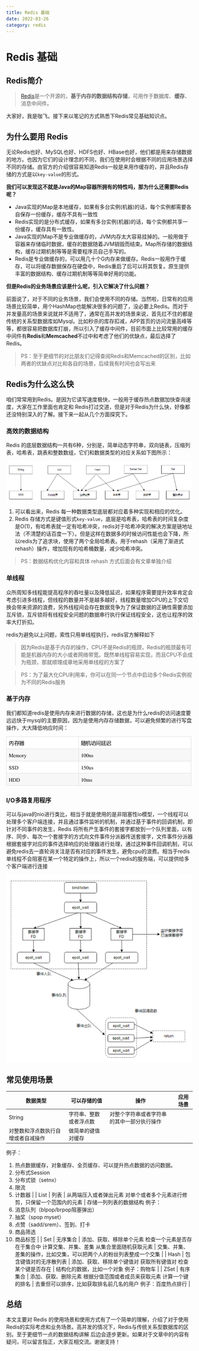 ```yaml
---
title: Redis 基础
date: 2022-03-26
category: redis
---
```


# Redis 基础

## Redis**简介**

> [Redis](https://redis.io/topics/introduction)是一个开源的，**基于内存的数据结构存储**，可用作于数据库、**缓存**、消息中间件。
> 

大家好，我是咖飞。接下来以笔记的方式熟悉下Redis常见基础知识点。

## 为什么要用 Redis

无论Redis也好、MySQL也好、HDFS也好、HBase也好，他们都是用来存储数据的地方。也因为它们的设计理念的不同，我们在使用时会根据不同的应用场景选择不同的存储。由官方的介绍很容易知道Redis一般是来用作缓存的，并且Redis存储的方式是以`key-value`的形式。

**我们可以发现这不就是Java的Map容器所拥有的特性吗，那为什么还需要Redis呢？**

- Java实现的Map是本地缓存，如果有多台实例(机器)的话，每个实例都需要各自保存一份缓存，缓存不具有一致性
- Redis实现的是分布式缓存，如果有多台实例(机器)的话，每个实例都共享一份缓存，缓存具有一致性。
- Java实现的Map不是专业做缓存的，JVM内存太大容易挂掉的。一般用做于容器来存储临时数据，缓存的数据随着JVM销毁而结束。Map所存储的数据结构，缓存过期机制等等是需要程序员自己手写的。
- Redis是专业做缓存的，可以用几十个G内存来做缓存。Redis一般用作于缓存，可以将缓存数据保存在硬盘中，Redis重启了后可以将其恢复。原生提供丰富的数据结构、缓存过期机制等等简单好用的功能。

**但是Redis的业务场景应该是什么呢，引入它解决了什么问题？**

前面说了，对于不同的业务场景，我们会使用不同的存储。当然啦，日常有的应用场景比较简单，用个HashMap也能解决很多的问题了，没必要上Redis。而对于并发量高的场景来说就并不适用了，通常在高并发的场景来说，首先扛不住的都是传统的关系型数据库如Mysql。比如秒杀的库存扣减，APP首页的访问流量高峰等等，都很容易把数据库打崩，所以引入了缓存中间件，目前市面上比较常用的缓存中间件有**Redis**和**Memcached**不过中和考虑了他们的优缺点，最后选择了Redis。

> PS：至于更细节的对比朋友们记得查阅Redis和Memcached的区别，比如两者的优缺点对比和各自的场景，后续我有时间也会写出来
> 

## Redis为什么这么快

咱们常常用到Redis。是因为它读写速度极快，一般用于缓存热点数据加快查询速度，大家在工作里面也肯定和 Redis打过交道，但是对于Redis为什么快，好像都还没特别深入的了解。接下来一起从几个方面探究下。

### ****高效的数据结构****

Redis 的底层数据结构一共有6种，分别是，简单动态字符串，双向链表，压缩列表，哈希表，跳表和整数数组，它们和数据类型的对应关系如下图所示：

![Untitled](./images/redis-all/Untitled.png)

1. 可以看出来，Redis 每一种数据类型底层都对应着多种实现和相应的优化。
2. Redis 存储方式是键值形式`key-value`，底层是哈希表，哈希表的时间复杂度是O(1)，有哈希表就一定有哈希冲突，redis对于哈希冲突的解决方案是链地址法（不清楚的话百度一下）。但是这样在数据多的时候访问性能也会下降，所以redis为了追求块，使用了两个全局哈希表。用于rehash（采用了渐进式rehash）操作，增加现有的哈希桶数量，减少哈希冲突。

> PS：数据结构优化内容和具体 rehash 方式后面会有文章单独介绍
> 

### 单线程

众所周知多线程能提高程序的吞吐量以及降低延迟，如果程序需要提升效率肯定会考虑引进多线程，但线程的数量并不是越多越好，线程数量增加CPU的上下文切换会带来资源的浪费，另外线程间会存在数据竞争为了保证数据的正确性需要添加互斥锁，互斥锁将有线程安全问题的数据串行执行保证线程安全，这也让程序的效率大打折扣。

redis为避免以上问题，索性只用单线程执行，redis官方解释如下

> 因为Redis是基于内存的操作，CPU不是Redis的瓶颈，Redis的瓶颈最有可能是机器内存的大小或者网络带宽。既然单线程容易实现，而且CPU不会成为瓶颈，那就顺理成章地采用单线程的方案了
> 

> PS：为了最大化CPU利用率，你可以在同一个节点中启动多个Redis实例视为不同的Redis服务
> 

### 基于内存

我们都知道redis是使用内存来进行数据的存储，这也是为什么redis的访问速度要远远快于mysql的主要原因，因为是使用内存存储数据，可以避免频繁的进行写盘操作，大大降低响应时间：

![check.png](./images/redis-all/check.png)

### ****I/O多路复用程序****

可以与java的nio进行类比，相当于就是使用的是非阻塞性io模型，一个线程可以处理多个客户端连接，并且通过事件监听的机制，并通过基于事件的回调机制，即针对不同事件的发生，Redis 将所有产生事件的套接字都放到一个队列里面，以有序、同步、每次一个套接字的方式向文件事件分派器传送套接字，文件事件分派器根据套接字对应的事件选择响应的处理器进行处理，通过这种事件回调机制，可以避免redis去一直轮询关注是否有对应的事件发生，避免cpu的浪费。相当于redis单线程不会阻塞在某一个特定的操作上，所以一个redis的服务端，可以提供给多个客户端进行连接

![Untitled](./images/redis-all/Untitled1.png)

## 常见使用场景

| 数据类型 | 可以存储的值 | 操作 | 应用场景 |
| --- | --- | --- | --- |
| String | 字符串、整数或者浮点数 | 对整个字符串或者字符串的其中一部分执行操作
对整数和浮点数执行自增或者自减操作 | 做简单的键值对缓存
例子：
1. 热点数据缓存，对象缓存、全页缓存、可以提升热点数据的访问数据。
2. 分布式Session
3. 分布式锁（setnx）
4. 限流
5. 计数器 |
| List | 列表 | 从两端压入或者弹出元素
对单个或者多个元素进行修剪，只保留一个范围内的元素 | 存储一列列表的数据结构
例子：
1. 消息队列（blpop/brpop阻塞弹出）
2. 抽奖（spop myset）
3. 点赞（sadd/srem）、签到、打卡
4. 商品筛选
5. 商品标签 |
| Set | 无序集合 | 添加、获取、移除单个元素
检查一个元素是否存在于集合中
计算交集、并集、差集
从集合里面随机获取元素 | 交集、并集、差集的操作，比如交集，可以把两个人的粉丝列表整成一个交集 |
| Hash | 包含键值对的无序散列表 | 添加、获取、移除单个键值对
获取所有键值对
检查某个键是否存在 | 结构化的数据，比如一个对象
例子：购物车 |
| ZSet | 有序集合 | 添加、获取、删除元素
根据分值范围或者成员来获取元素
计算一个键的排名 | 去重但可以排序，比如获取排名前几名的用户
例子：百度热点排行 |

## **总结**

本文主要对 Redis 的使用场景和使用方式有了一个简单的理解，介绍了对于使用Redis的实际考虑和业务场景。高并发的情况下，Redis与传统关系型数据库的区别。至于更细节一点的数据结构讲解
后边会逐步更新。如果对于文章中的内容有疑问，可以留言指正，大家互相交流。谢谢支持！
